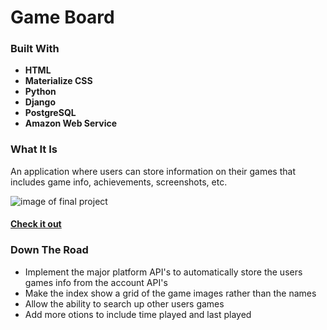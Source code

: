 # Game Board

### Built With
- **HTML**
- **Materialize CSS**
- **Python**
- **Django**
- **PostgreSQL**
- **Amazon Web Service**

### What It Is
An application where users can store information on their games that includes game info, achievements, screenshots, etc.

![image of final project](https://lh3.googleusercontent.com/ceoU3iYelOL29qRg7jtdf3DvsrtjXSgnpQ4sqcwWvD-ErYslW0iYubKlrA0kQ8JFytRqAQNNbwxSiOmb5ezCBuSCDDn6WRGfCHsyI9n5tIeznSCbCP8PUec7NLFgk_baDqQFb__qFg=w2400)

#### [Check it out](https://game-board-tracker.herokuapp.com/)

### Down The Road
- Implement the major platform API's to automatically store the users games info from the account API's
- Make the index show a grid of the game images rather than the names
- Allow the ability to search up other users games
- Add more otions to include time played and last played
